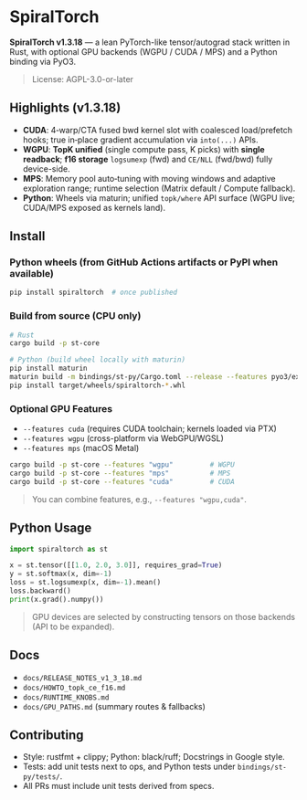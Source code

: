 
# SpiralTorch

**SpiralTorch v1.3.18** — a lean PyTorch-like tensor/autograd stack written in Rust, with optional GPU backends (WGPU / CUDA / MPS) and a Python binding via PyO3.

> License: AGPL-3.0-or-later

## Highlights (v1.3.18)
- **CUDA**: 4‑warp/CTA fused bwd kernel slot with coalesced load/prefetch hooks; true in‑place gradient accumulation via `into(...)` APIs.
- **WGPU**: **TopK unified** (single compute pass, K picks) with **single readback**; **f16 storage** `logsumexp` (fwd) and `CE/NLL` (fwd/bwd) fully device-side.
- **MPS**: Memory pool auto‑tuning with moving windows and adaptive exploration range; runtime selection (Matrix default / Compute fallback).
- **Python**: Wheels via maturin; unified `topk/where` API surface (WGPU live; CUDA/MPS exposed as kernels land).

## Install

### Python wheels (from GitHub Actions artifacts or PyPI when available)

```bash
pip install spiraltorch  # once published
```

### Build from source (CPU only)

```bash
# Rust
cargo build -p st-core

# Python (build wheel locally with maturin)
pip install maturin
maturin build -m bindings/st-py/Cargo.toml --release --features pyo3/extension-module
pip install target/wheels/spiraltorch-*.whl
```

### Optional GPU Features

- `--features cuda` (requires CUDA toolchain; kernels loaded via PTX)
- `--features wgpu` (cross-platform via WebGPU/WGSL)
- `--features mps` (macOS Metal)

```bash
cargo build -p st-core --features "wgpu"         # WGPU
cargo build -p st-core --features "mps"          # MPS
cargo build -p st-core --features "cuda"         # CUDA
```

> You can combine features, e.g., `--features "wgpu,cuda"`.

## Python Usage

```python
import spiraltorch as st

x = st.tensor([[1.0, 2.0, 3.0]], requires_grad=True)
y = st.softmax(x, dim=-1)
loss = st.logsumexp(x, dim=-1).mean()
loss.backward()
print(x.grad().numpy())
```

> GPU devices are selected by constructing tensors on those backends (API to be expanded).

## Docs

- `docs/RELEASE_NOTES_v1_3_18.md`
- `docs/HOWTO_topk_ce_f16.md`
- `docs/RUNTIME_KNOBS.md`
- `docs/GPU_PATHS.md` (summary routes & fallbacks)

## Contributing

- Style: rustfmt + clippy; Python: black/ruff; Docstrings in Google style.
- Tests: add unit tests next to ops, and Python tests under `bindings/st-py/tests/`.
- All PRs must include unit tests derived from specs.

